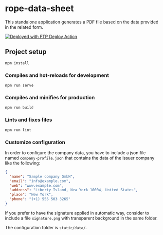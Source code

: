 # rope-data-sheet

This standalone application generates a PDF file based on the data provided in the related form.

[<img alt="Deployed with FTP Deploy Action" src="https://img.shields.io/badge/Deployed With-FTP DEPLOY ACTION-%3CCOLOR%3E?style=for-the-badge&color=0077b6">](https://github.com/SamKirkland/FTP-Deploy-Action)

## Project setup
```
npm install
```

### Compiles and hot-reloads for development
```
npm run serve
```

### Compiles and minifies for production
```
npm run build
```

### Lints and fixes files
```
npm run lint
```

### Customize configuration

In order to configure the company data, you have to include a json file named `company-profile.json` that contains the data of the issuer company like the following:

```json
{
  "name": "Sample company GmbH",
  "email": "info@example.com",
  "web": "www.example.com",
  "address": "Liberty Island, New York 10004, United States",
  "place": "New York",
  "phone": "(+1) 555 503 3265"
}
```

If you prefer to have the signature applied in automatic way, consider to include a file `signature.png` with transparent background in the same folder.

The configuration folder is `static/data/`.

